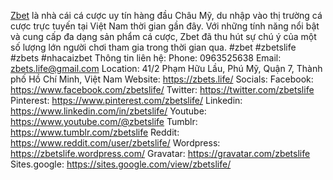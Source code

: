 <a href="https://zbets.life/">Zbet</a> là nhà cái cá cược uy tín hàng đầu Châu Mỹ, du nhập vào thị trường cá cược trực tuyến tại Việt Nam thời gian gần đây. Với những tính năng nổi bật và cung cấp đa dạng sản phẩm cá cược, Zbet đã thu hút sự chú ý của một số lượng lớn người chơi tham gia trong thời gian qua.
#zbet #zbetslife #zbets #nhacaizbet
Thông tin liên hệ:
Phone: 0963525638
Email: zbets.life@gmail.com
Location: 41/2 Phạm Hữu Lầu, Phú Mỹ, Quận 7, Thành phố Hồ Chí Minh, Việt Nam
Website: <a href="https://zbets.life/">https://zbets.life/</a>
Socials:
Facebook: <a href="https://www.facebook.com/zbetslife/">https://www.facebook.com/zbetslife/</a>
Twitter: <a href="https://twitter.com/zbetslife">https://twitter.com/zbetslife</a>
Pinterest: <a href="https://www.pinterest.com/zbetslife/">https://www.pinterest.com/zbetslife/</a>
Linkedin: <a href="https://www.linkedin.com/in/zbetslife/">https://www.linkedin.com/in/zbetslife/</a>
Youtube: <a href="https://www.youtube.com/@zbetslife">https://www.youtube.com/@zbetslife</a>
Tumblr: <a href="https://www.tumblr.com/zbetslife">https://www.tumblr.com/zbetslife</a>
Reddit: <a href="https://www.reddit.com/user/zbetslife/">https://www.reddit.com/user/zbetslife/</a>
Wordpress: <a href="https://zbetslife.wordpress.com/">https://zbetslife.wordpress.com/</a>
Gravatar: <a href="https://gravatar.com/zbetslife">https://gravatar.com/zbetslife</a>
Sites.google: <a href="https://sites.google.com/view/zbetslife/">https://sites.google.com/view/zbetslife/</a>